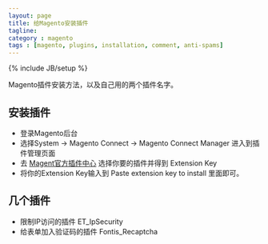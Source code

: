 ```yaml
---
layout: page
title: 给Magento安装插件
tagline: 
category : magento
tags : [magento, plugins, installation, comment, anti-spams]
---
```

{% include JB/setup %}

Magento插件安装方法，以及自己用的两个插件名字。

## 安装插件

- 登录Magento后台
- 选择System -> Magento Connect -> Magento Connect Manager 进入到插件管理页面
- 去 [Magent官方插件中心](http://www.magentocommerce.com/magento-connect) 选择你要的插件并得到 Extension Key
- 将你的Extension Key输入到 Paste extension key to install 里面即可。

## 几个插件

- 限制IP访问的插件 ET_IpSecurity
- 给表单加入验证码的插件 Fontis_Recaptcha
